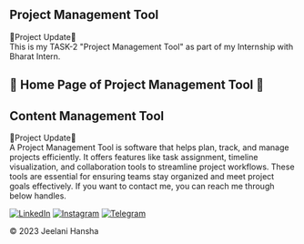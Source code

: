 ## Project Management Tool
🚀Project Update🚀<br>
This is my TASK-2 "Project Management Tool" as part of my Internship with Bharat Intern.
## 📌 Home Page of Project Management Tool 🙈
## Content Management Tool
🚀Project Update🚀<br>
A Project Management Tool is software that helps plan, track, and manage projects efficiently. It offers features like task assignment, timeline visualization, and collaboration tools to streamline project workflows. These tools are essential for ensuring teams stay organized and meet project goals effectively.
If you want to contact me, you can reach me through below handles.<br>

<a href="https://in.linkedin.com/in/jeelani-hansha-76b866233 "><img alt="LinkedIn" src="https://img.shields.io/badge/linkedin-%230077B5.svg?style=for-the-badge&logo=linkedin&logoColor=white"/></a>
<a href="https://www.instagram.com/hansha.exe/"><img alt="Instagram" src="https://img.shields.io/badge/Instagram-E4405F?style=for-the-badge&logo=instagram&logoColor=white"/></a>
<a href="https://t.me/CoolAf0000001"><img alt="Telegram" src="https://img.shields.io/badge/Telegram-2CA5E0?style=for-the-badge&logo=telegram&logoColor=white" /></a>

© 2023 Jeelani Hansha
